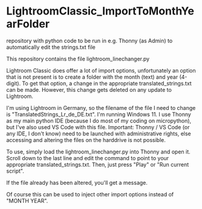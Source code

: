 # LightroomClassic_ImportToMonthYearFolder
repository with python code to be run in e.g. Thonny (as Admin) to automatically edit the strings.txt file

This repository contains the file lightroom_linechanger.py

Lightroom Classic does offer a lot of import options, unfortunately an option that is not present is to create a folder with the month (text) and year (4-digit). To get that option, a change in the appropriate translated_strings.txt can be made. However, this change gets
deleted on any update to Lightroom. 

I'm using Lightroom in Germany, so the filename of the file I need to change is "TranslatedStrings_Lr_de_DE.txt". I'm running Windows 11.
I use Thonny as my main python IDE (because I do most of my coding on micropython), but I've also used VS Code with this file.
Important: Thonny / VS Code (or any IDE, I don't know) need to be launched with administrative rights, else accessing and altering the files on the harddrive is not possible.

To use, simply load the lightroom_linechanger.py into Thonny and open it. Scroll down to the last line and edit the command to point to your appropriate translated_strings.txt. 
Then, just press "Play" or "Run current script". 

If the file already has been altered, you'll get a message.

Of course this can be used to inject other import options instead of "MONTH YEAR".

